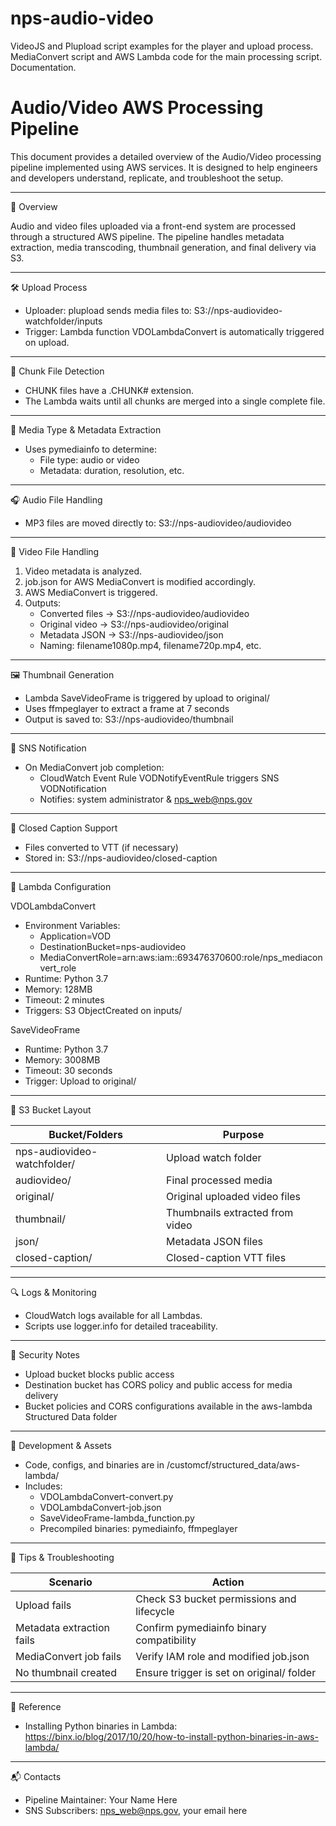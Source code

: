# nps-audio-video
VideoJS and Plupload script examples for the player and upload process. MediaConvert script and AWS Lambda code for the main processing script. Documentation.

# Audio/Video AWS Processing Pipeline

This document provides a detailed overview of the Audio/Video processing pipeline implemented using AWS services. It is designed to help engineers and developers understand, replicate, and troubleshoot the setup.

---

📌 Overview

Audio and video files uploaded via a front-end system are processed through a structured AWS pipeline. The pipeline handles metadata extraction, media transcoding, thumbnail generation, and final delivery via S3.

---

🛠 Upload Process

- Uploader: plupload sends media files to:
  S3://nps-audiovideo-watchfolder/inputs
- Trigger: Lambda function VDOLambdaConvert is automatically triggered on upload.

---

🧩 Chunk File Detection

- CHUNK files have a .CHUNK# extension.
- The Lambda waits until all chunks are merged into a single complete file.

---

🧠 Media Type & Metadata Extraction

- Uses pymediainfo to determine:
  - File type: audio or video
  - Metadata: duration, resolution, etc.

---

🎧 Audio File Handling

- MP3 files are moved directly to:
  S3://nps-audiovideo/audiovideo

---

🎥 Video File Handling

1. Video metadata is analyzed.
2. job.json for AWS MediaConvert is modified accordingly.
3. AWS MediaConvert is triggered.
4. Outputs:
   - Converted files → S3://nps-audiovideo/audiovideo
   - Original video → S3://nps-audiovideo/original
   - Metadata JSON → S3://nps-audiovideo/json
   - Naming: filename1080p.mp4, filename720p.mp4, etc.

---

🖼 Thumbnail Generation

- Lambda SaveVideoFrame is triggered by upload to original/
- Uses ffmpeglayer to extract a frame at 7 seconds
- Output is saved to:
  S3://nps-audiovideo/thumbnail

---

📣 SNS Notification

- On MediaConvert job completion:
  - CloudWatch Event Rule VODNotifyEventRule triggers SNS VODNotification
  - Notifies: system administrator & nps_web@nps.gov

---

📝 Closed Caption Support

- Files converted to VTT (if necessary)
- Stored in:
  S3://nps-audiovideo/closed-caption

---

🔧 Lambda Configuration

VDOLambdaConvert
- Environment Variables:
  - Application=VOD
  - DestinationBucket=nps-audiovideo
  - MediaConvertRole=arn:aws:iam::693476370600:role/nps_mediaconvert_role
- Runtime: Python 3.7
- Memory: 128MB
- Timeout: 2 minutes
- Triggers: S3 ObjectCreated on inputs/

SaveVideoFrame
- Runtime: Python 3.7
- Memory: 3008MB
- Timeout: 30 seconds
- Trigger: Upload to original/

---

📁 S3 Bucket Layout

| Bucket/Folders                | Purpose                         |
| ----------------------------- | ------------------------------- |
| nps-audiovideo-watchfolder/   | Upload watch folder             |
| audiovideo/                   | Final processed media           |
| original/                     | Original uploaded video files   |
| thumbnail/                    | Thumbnails extracted from video |
| json/                         | Metadata JSON files             |
| closed-caption/               | Closed-caption VTT files        |

---

🔍 Logs & Monitoring

- CloudWatch logs available for all Lambdas.
- Scripts use logger.info for detailed traceability.

---

🔐 Security Notes

- Upload bucket blocks public access
- Destination bucket has CORS policy and public access for media delivery
- Bucket policies and CORS configurations available in the aws-lambda Structured Data folder

---

🧪 Development & Assets

- Code, configs, and binaries are in /customcf/structured_data/aws-lambda/
- Includes:
  - VDOLambdaConvert-convert.py
  - VDOLambdaConvert-job.json
  - SaveVideoFrame-lambda_function.py
  - Precompiled binaries: pymediainfo, ffmpeglayer

---

🧠 Tips & Troubleshooting

| Scenario                  | Action                                      |
| ------------------------- | ------------------------------------------- |
| Upload fails              | Check S3 bucket permissions and lifecycle   |
| Metadata extraction fails | Confirm pymediainfo binary compatibility    |
| MediaConvert job fails    | Verify IAM role and modified job.json       |
| No thumbnail created      | Ensure trigger is set on original/ folder   |

---

🔗 Reference

- Installing Python binaries in Lambda: https://binx.io/blog/2017/10/20/how-to-install-python-binaries-in-aws-lambda/

---

📬 Contacts

- Pipeline Maintainer: Your Name Here
- SNS Subscribers: nps_web@nps.gov, your email here


